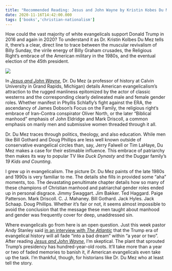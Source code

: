 ```yaml
---
title: "Recommended Reading: Jesus and John Wayne by Kristin Kobes Du Mez"
date: 2020-11-16T14:42:00.000
tags: ['books','christian-nationalism']
---
```


How could the vast majority of white evangelicals support Donald Trump in 2016 and again in 2020? To understand it as Dr. Kristin Kolbes Du Mez tells it, there’s a clear, direct line to trace between the muscular revivalism of Billy Sunday, the virile energy of Billy Graham crusades, the Religious Right’s embrace of the American military in the 1980s, and the eventual election of the 45th president.

![](https://public-platform.s3.amazonaws.com/wp-content/uploads/sites/18/2020/03/22155628/JJW-final-cover.jpg)

In _[Jesus and John Wayne](https://amzn.to/2H7SiUc)_, Dr. Du Mez (a professor of history at Calvin University in Grand Rapids, Michigan) details American evangelicalism’s attraction to the rugged manliness epitomized by the actor of classic westerns and the corresponding clearly delineated male and female gender roles. Whether manifest in Phyllis Schlafly’s fight against the ERA, the ascendancy of James Dobson’s Focus on the Family, the religious right’s embrace of Iran-Contra conspirator Oliver North, or the later “Biblical manhood” emphasis of John Eldridge and Mark Driscoll, a common emphasis on manly men and submissive women threaded through it all.

Dr. Du Mez traces through politics, theology, and also education. While men like Bill Gothard and Doug Phillips are less well known outside of conservative evangelical circles than, say, Jerry Falwell or Tim LaHaye, Du Mez makes a case for their estimable influence. This embrace of patriarchy then makes its way to popular TV like _Duck Dynasty_ and the Duggar family’s _19 Kids and Counting_.

I grew up in evangelicalism. The picture Dr. Du Mez paints of the late 1980s and 1990s is very familiar to me. The details she fills in provided some “aha” moments, too. The devastating penultimate chapter details how so many of these champions of Christian manhood and patriarchal gender roles ended up in personal disgrace. Jimmy Swaggart. Jim Bakker. Ted Haggard. Paige Patterson. Mark Driscoll. C. J. Mahaney. Bill Gothard. Jack Hyles. Jack Schaap. Doug Phillips. Whether it’s fair or not, it seems almost impossible to avoid the conclusion that the message these men taught about manhood and gender was frequently cover for deep, unaddressed sin.

Where evangelicals go from here is an open question. Just this week pastor Andy Stanley said [in an interview with _The Atlantic_](https://www.theatlantic.com/politics/archive/2020/11/andy-stanley-evangelicals-trump/617103/) that the Trump era of evangelical history will all fade “into a bad dream” within “a year or two”. After reading _[Jesus and John Wayne](https://amzn.to/2H7SiUc)_, I’m skeptical. The plant that sprouted Trump’s presidency has hundred-year-old roots. It’ll take more than a year or two of faded memories to banish it, if American evangelicals even take up the task. I’m thankful, though, for historians like Dr. Du Mez who at least tell the story.
